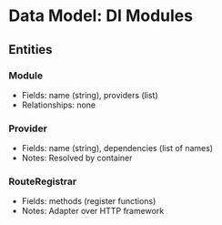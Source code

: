 # Data Model: DI Modules

## Entities

### Module
- Fields: name (string), providers (list)
- Relationships: none

### Provider
- Fields: name (string), dependencies (list of names)
- Notes: Resolved by container

### RouteRegistrar
- Fields: methods (register functions)
- Notes: Adapter over HTTP framework
